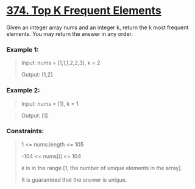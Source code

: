 # [374. Top K Frequent Elements](https://leetcode.com/problems/top-k-frequent-elements/)

Given an integer array nums and an integer k, return the k most frequent elements. You may return the answer in any order.

### Example 1:

> Input: nums = [1,1,1,2,2,3], k = 2
>
> Output: [1,2]

### Example 2:

> Input: nums = [1], k = 1

> Output: [1]

### Constraints:

> 1 <= nums.length <= 105
> 
> -104 <= nums[i] <= 104
> 
> k is in the range [1, the number of unique elements in the array].
>
> It is guaranteed that the answer is unique.
